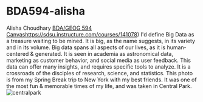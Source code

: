 # BDA594-alisha
Alisha Choudhary
[BDA/GEOG 594 Canvas](https://sdsu.instructure.com/courses/141078)https://sdsu.instructure.com/courses/141078)
I'd define Big Data as a treasure waiting to be mined. It is big, as the name suggests, in its variety and in its volume. Big data spans all aspects of our lives, as it 
is human-centered & generated. It is seen in academia as astronomical data, marketing as customer behavior, and social media as user feedback. This data can offer many 
insights, and requires specific tools to analyze. It is a crossroads of the disciples of research, science, and statistics. 
This photo is from my Spring Break trip to New York with my best friends. It was one of the most fun & memorable times of my life, and was taken in Central Park.
![centralpark](https://github.com/alishac928/BDA594-alisha/assets/111926023/6cf20c13-37cb-4b26-bb71-0e7ed3eb2e46)
